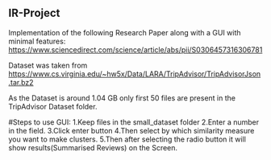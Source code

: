 ## IR-Project

Implementation of the following Research Paper along with a GUI with minimal features:
https://www.sciencedirect.com/science/article/abs/pii/S0306457316306781

Dataset was taken from https://www.cs.virginia.edu/~hw5x/Data/LARA/TripAdvisor/TripAdvisorJson.tar.bz2

As the Dataset is around 1.04 GB only first 50 files are present in the TripAdvisor Dataset folder.

#Steps to use GUI:
 1.Keep files in the small_dataset folder
 2.Enter a number in the field.
 3.Click enter button
 4.Then select by which similarity measure you want to make clusters.
 5.Then after selecting the radio button it will show results(Summarised Reviews) on the Screen.
